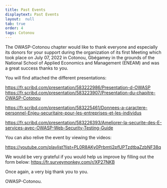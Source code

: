 ```yaml
---
title: Past Events
displaytext: Past Events
layout:  null
tab: true
order: 4
tags: Cotonou
---
```

The OWASP-Cotonou chapter would like to thank everyone and especially its donors for your support during the organization of its first Meeting which took place on July 07, 2022 in Cotonou, Gbégamey in the grounds of the National School of Applied Economics and Management (ENEAM) and was a great success thanks to you.

You will find attached the different presentations:

https://fr.scribd.com/presentation/583222986/Presentation-d-OWASP
https://fr.scribd.com/presentation/583223907/Presentation-du-chapitre-OWASP-Cotonou

https://fr.scribd.com/presentation/583225461/Donnees-a-caractere-personnel-Enjeu-securitaire-pour-les-entreprises-et-les-individus

https://fr.scribd.com/presentation/583226393/Ameliorer-la-securite-des-E-services-avec-OWASP-Web-Security-Testing-Guide

You can also relive the event by viewing the videos:

https://youtube.com/playlist?list=PL0R8AKy0Prbmtj2pfUPTzdtbaZzbNF38q

We would be very grateful if you would help us improve by filling out the form below:
https://fr.surveymonkey.com/r/XP27NKB

Once again, a very big thank you to you.

OWASP-Cotonou.
